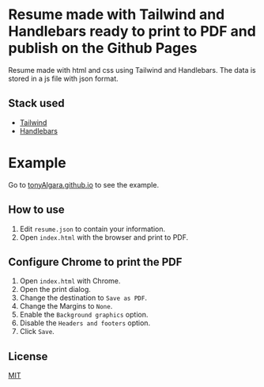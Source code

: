 # Resume made with Tailwind and Handlebars ready to print to PDF and publish on the Github Pages

Resume made with html and css using Tailwind and Handlebars. The data is stored in a js file with json format.

## Stack used

- [Tailwind](https://tailwindcss.com/)
- [Handlebars](https://handlebarsjs.com/)

# Example

Go to [tonyAlgara.github.io](https://tonyAlgara.github.io) to see the example.


## How to use

1. Edit `resume.json` to contain your information.
2. Open `index.html` with the browser and print to PDF.

## Configure Chrome to print the PDF

1. Open `index.html` with Chrome.
2. Open the print dialog.
3. Change the destination to `Save as PDF`.
4. Change the Margins to `None`.
5. Enable the `Background graphics` option.
6. Disable the `Headers and footers` option.
7. Click `Save`.

## License

[MIT](https://choosealicense.com/licenses/mit/)
